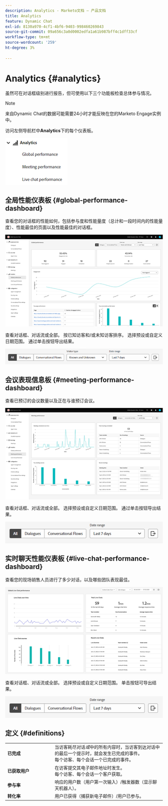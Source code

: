 ```yaml
---
description: Analytics - Marketo文档 — 产品文档
title: Analytics
feature: Dynamic Chat
exl-id: 8130a970-4cf1-4bf6-9403-998460269843
source-git-commit: 09a656c3a0d0002edfa1a61b987bff4c1dff33cf
workflow-type: tm+mt
source-wordcount: '259'
ht-degree: 3%

---
```


# Analytics {#analytics}

虽然可在对话框级别进行报告，但可使用以下三个功能板检查总体参与情况。

>[!NOTE]
>
>来自Dynamic Chat的数据可能需要24小时才能反映在您的Marketo Engage实例中。

访问左侧导航栏中&#x200B;**Analytics**&#x200B;下的每个仪表板。

![](assets/analytics-1.png)

## 全局性能仪表板 {#global-performance-dashboard}

查看您的对话框的性能如何，包括参与度和性能量度（总计和一段时间内的性能量度）、性能最佳的页面以及性能最佳的对话框。

![](assets/analytics-2.png)

查看对话框、对话流或全部。 按已知访客和/或未知访客排序。 选择预设或自定义日期范围。 通过单击按钮导出结果。

![](assets/analytics-3.png)

## 会议表现信息板 {#meeting-performance-dashboard}

查看已预订的会议数量以及正在与谁预订会议。

![](assets/analytics-4.png)

查看对话框、对话流或全部。 选择预设或自定义日期范围。 通过单击按钮导出结果。

![](assets/analytics-5.png)

## 实时聊天性能仪表板 {#live-chat-performance-dashboard}

查看您的现场销售人员进行了多少对话，以及哪些团队表现最佳。

![](assets/analytics-6.png)

查看对话框、对话流或全部。 选择预设或自定义日期范围。 单击按钮可导出结果。

![](assets/analytics-7.png)

## 定义 {#definitions}

<table>
<thead>
<tbody>
  <tr>
    <td style="width:30%"><b>已完成</b></td>
    <td>当访客耗尽对话<i>或</i>中的所有内容时，当访客到达对话中的最后一个提示时，就会发生已完成的事件。
    <br>每个访客、每个会话一个已完成的事件。</td>
  </tr>
  <tr>
    <td style="width:30%"><b>已获取用户</b></td>
    <td>在访客提交其电子邮件地址时发生。
    <br>每个访客、每个会话一个客户获取。</td>
  </tr>
  <tr>
    <td style="width:30%"><b>参与率</b></td>
    <td>响应的用户数（用户第一次输入）/触发器数（显示聊天机器人）。</td>
  </tr>
  <tr>
    <td style="width:30%"><b>转化率</b></td>
    <td>用户已获得（捕获新电子邮件）/用户已参与。</td>
  </tr>
</tbody>
</table>
